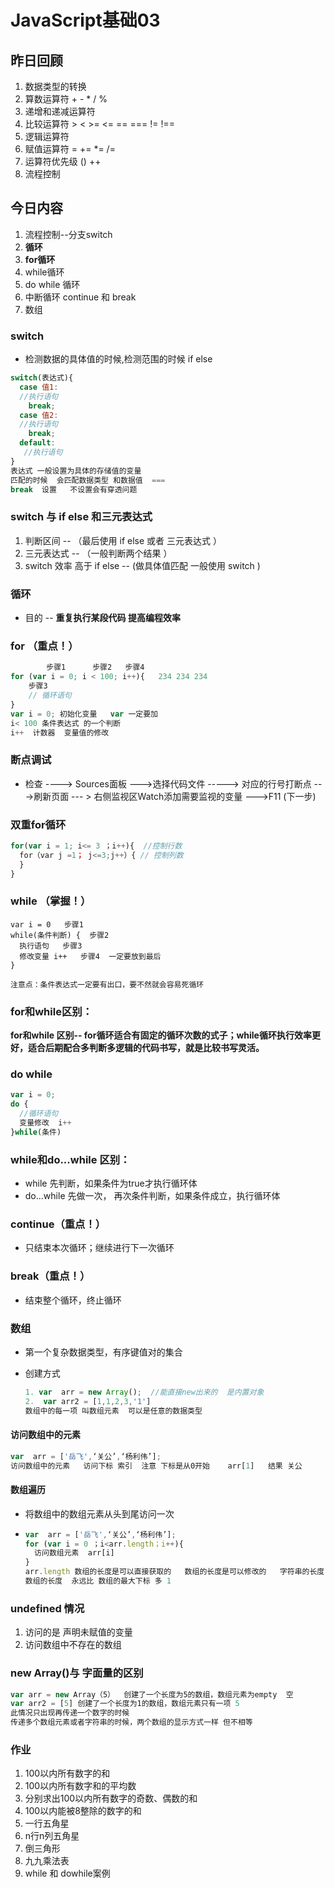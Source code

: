 # JavaScript基础03

## 昨日回顾

1. 数据类型的转换
2. 算数运算符 + - * / %
3. 递增和递减运算符 
4. 比较运算符 > < >= <= == === != !==
5. 逻辑运算符 
6. 赋值运算符 =  += *= /=
7. 运算符优先级 () ++ 
8. 流程控制 

## 今日内容 

1. 流程控制--分支switch
2. **循环**
3. **for循环**
4. while循环
5. do while 循环
6. 中断循环 continue 和 break
7. 数组


### switch

- 检测数据的具体值的时候,检测范围的时候 if else 

```js
switch(表达式){
  case 值1:
  //执行语句 
  	break;
  case 值2:
  //执行语句 
  	break;
  default:
   //执行语句
}
表达式 一般设置为具体的存储值的变量
匹配的时候  会匹配数据类型 和数据值  === 
break  设置   不设置会有穿透问题
```

### switch 与 if else 和三元表达式 

1. 判断区间 --   （最后使用 if else  或者 三元表达式 ）
2. 三元表达式 -- （一般判断两个结果  ）
3. switch  效率 高于 if else  -- (做具体值匹配  一般使用 switch )

### 循环

- 目的 --  **重复执行某段代码  提高编程效率**   

### for   （重点！）

```js
		步骤1		 步骤2   步骤4
for (var i = 0; i < 100; i++){   234 234 234
  	步骤3
 	// 循环语句
}  
var i = 0; 初始化变量   var 一定要加 
i< 100 条件表达式 的一个判断 
i++  计数器  变量值的修改
```

### 断点调试

- 检查  ----> Sources面板  --->选择代码文件   ----->  对应的行号打断点  --->刷新页面  --- > 右侧监视区Watch添加需要监视的变量  --->F11  (下一步)





### 双重for循环

```js
for(var i = 1; i<= 3 ；i++){  //控制行数
  for（var j =1； j<=3;j++）{ // 控制列数
  }
}

```

### while （掌握！）

```
var i = 0   步骤1
while(条件判断) {  步骤2
  执行语句   步骤3 
  修改变量 i++   步骤4  一定要放到最后
}

注意点：条件表达式一定要有出口，要不然就会容易死循环
```

### for和while区别：

**for和while 区别-- for循环适合有固定的循环次数的式子；while循环执行效率更好，适合后期配合多判断多逻辑的代码书写，就是比较书写灵活。**

### do while

```js
var i = 0;
do {
  //循环语句
  变量修改  i++
}while(条件)

```

### while和do...while 区别：

- while  先判断，如果条件为true才执行循环体
- do...while   先做一次，  再次条件判断，如果条件成立，执行循环体

### continue（重点！）

- 只结束本次循环；继续进行下一次循环

### break（重点！）

- 结束整个循环，终止循环

### 数组

- 第一个复杂数据类型，有序键值对的集合 

- 创建方式

  ```js
  1. var  arr = new Array();  //能直接new出来的  是内置对象 
  2.  var arr2 = [1,1,2,3,'1']
  数组中的每一项 叫数组元素  可以是任意的数据类型
  ```

#### 访问数组中的元素

```js
var  arr = ['岳飞',‘关公’,‘杨利伟’]; 
访问数组中的元素   访问下标 索引  注意 下标是从0开始    arr[1]   结果 关公 
```

#### 数组遍历 

- 将数组中的数组元素从头到尾访问一次 

- ```js
  var  arr = ['岳飞',‘关公’,‘杨利伟’]; 
  for (var i = 0 ；i<arr.length；i++){
    访问数组元素  arr[i]
  }
  arr.length 数组的长度是可以直接获取的   数组的长度是可以修改的   字符串的长度 修改不了 
  数组的长度  永远比 数组的最大下标 多 1 
  ```

### undefined 情况

1. 访问的是 声明未赋值的变量
2. 访问数组中不存在的数组

### new Array()与 字面量的区别

```js
var arr = new Array（5）  创建了一个长度为5的数组，数组元素为empty  空
var arr2 = [5] 创建了一个长度为1的数组，数组元素只有一项 5
此情况只出现再传递一个数字的时候 
传递多个数组元素或者字符串的时候，两个数组的显示方式一样 但不相等
```

### 作业

1. 100以内所有数字的和
2. 100以内所有数字和的平均数
3. 分别求出100以内所有数字的奇数、偶数的和
4. 100以内能被8整除的数字的和
5. 一行五角星
6. n行n列五角星
7. 倒三角形
8. 九九乘法表
9. while 和 dowhile案例





